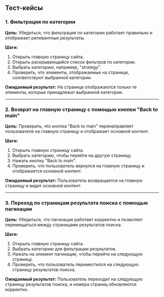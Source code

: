 ## Тест-кейсы

### 1. Фильтрация по категории

**Цель:** Убедиться, что фильтрация по категории работает правильно и отображает релевантные результаты.

**Шаги:**
1. Открыть главную страницу сайта.
2. Открыть раскрывающийся список фильтров по категории.
3. Выбрать категорию, например, "strategy".
4. Проверить, что элементы, отображаемые на странице, соответствуют выбранной категории.

**Ожидаемый результат:** На странице отображаются только те элементы, которые принадлежат выбранной категории.

---

### 2. Возврат на главную страницу с помощью кнопки "Back to main"

**Цель:** Проверить, что кнопка "Back to main" перенаправляет пользователя на главную страницу и отображает основной контент.

**Шаги:**
1. Открыть главную страницу сайта.
2. Выбрать категорию, чтобы перейти на другую страницу.
3. Нажать кнопку "Back to main".
4. Проверить, что пользователь вернулся на главную страницу и отображается основной контент.

**Ожидаемый результат:** Пользователь возвращается на главную страницу и видит основной контент.

---

### 3. Переход по страницам результата поиска с помощью пагинации

**Цель:** Убедиться, что пагинация работает корректно и позволяет перемещаться между страницами результатов поиска.

**Шаги:**
1. Открыть главную страницу сайта.
2. Выбрать категорию для фильтрации результатов.
3. Нажать на элемент пагинации, чтобы перейти на следующую страницу.
4. Проверить, что пользователь переместился на следующую страницу результатов поиска.

**Ожидаемый результат:** Пользователь переходит на следующую страницу результатов поиска, и номера страниц обновляются корректно.
